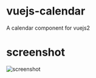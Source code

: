 # vuejs-calendar
A calendar component for vuejs2
# screenshot
![screenshot](https://github.com/AaronWB/vuejs-calendar/raw/master/screenShot.png)
